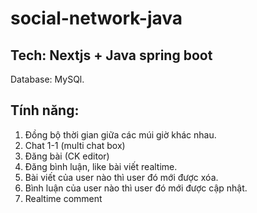 # social-network-java
## Tech: Nextjs + Java spring boot
Database: MySQl.

## Tính năng: 

<ol>
  <li>Đồng bộ thời gian giữa các múi giờ khác nhau.</li>
  <li>Chat 1-1 (multi chat box)</li>
  <li>Đăng bài (CK editor)</li>
  <li>Đăng bình luận, like bài viết realtime.</li>
  <li>Bài viết của user nào thì user đó mới được xóa.</li>
  <li>Bình luận của user nào thì user đó mới được cập nhật.</li>
  <li>Realtime comment</li>
</ol>






